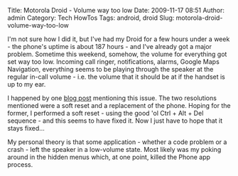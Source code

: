 Title: Motorola Droid - Volume way too low
Date: 2009-11-17 08:51
Author: admin
Category: Tech HowTos
Tags: android, droid
Slug: motorola-droid-volume-way-too-low

I'm not sure how I did it, but I've had my Droid for a few hours under a
week - the phone's uptime is about 187 hours - and I've already got a
major problem. Sometime this weekend, somehow, the volume for everything
got set way too low. Incoming call ringer, notifications, alarms, Google
Maps Navigation, everything seems to be playing through the speaker at
the regular in-call volume - i.e. the volume that it should be at if the
handset is up to my ear.

I happened by one [blog post][] mentioning this issue. The two
resolutions mentioned were a soft reset and a replacement of the phone.
Hoping for the former, I performed a soft reset - using the good 'ol
Ctrl + Alt + Del sequence - and this seems to have fixed it. Now I just
have to hope that it stays fixed...

My personal theory is that some application - whether a code problem or
a crash - left the speaker in a low-volume state. Most likely was my
poking around in the hidden menus which, at one point, killed the Phone
app process.

  [blog post]: http://pocketnow.com/tech-news/droid-can-you-hear-me-now
